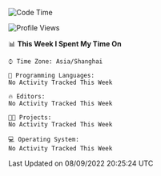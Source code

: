 <!--START_SECTION:waka-->
![Code Time](http://img.shields.io/badge/Code%20Time-192%20hrs%2041%20mins-blue)

![Profile Views](http://img.shields.io/badge/Profile%20Views-25-blue)

📊 **This Week I Spent My Time On** 

```text
⌚︎ Time Zone: Asia/Shanghai

💬 Programming Languages: 
No Activity Tracked This Week

🔥 Editors: 
No Activity Tracked This Week

🐱‍💻 Projects: 
No Activity Tracked This Week

💻 Operating System: 
No Activity Tracked This Week

```


 Last Updated on 08/09/2022 20:25:24 UTC
<!--END_SECTION:waka-->